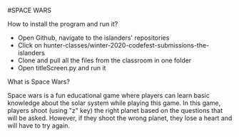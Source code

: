 #SPACE WARS


How to install the program and run it?

   - Open Github, navigate to the islanders' repositories  
   - Click on  hunter-classes/winter-2020-codefest-submissions-the-islanders
   - Clone and pull all the files from the classroom in one folder
   - Open titleScreen.py and run it


What is Space Wars?

Space wars is a fun educational game where players can learn
basic knowledge about the solar system while playing this game.
In this game, players shoot (using "z" key) the right planet based
on the questions that will be asked. However, if they shoot the wrong
planet, they lose a heart and will have to try again. 








